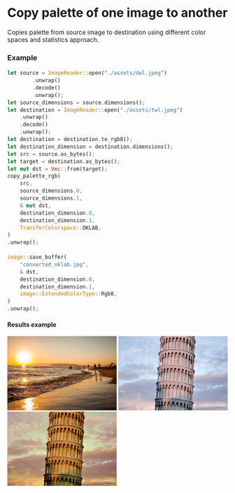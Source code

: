 # Copy palette of one image to another

Copies palette from source image to destination using different color spaces and statistics approach.

### Example

```rust
let source = ImageReader::open("./assets/dwl.jpeg")
        .unwrap()
        .decode()
        .unwrap();
let source_dimensions = source.dimensions();
let destination = ImageReader::open("./assets/twl.jpeg")
    .unwrap()
    .decode()
    .unwrap();
let destination = destination.to_rgb8();
let destination_dimension = destination.dimensions();
let src = source.as_bytes();
let target = destination.as_bytes();
let mut dst = Vec::from(target);
copy_palette_rgb(
    src,
    source_dimensions.0,
    source_dimensions.1,
    & mut dst,
    destination_dimension.0,
    destination_dimension.1,
    TransferColorspace::OKLAB,
)
.unwrap();

image::save_buffer(
    "converted_oklab.jpg",
    & dst,
    destination_dimension.0,
    destination_dimension.1,
    image::ExtendedColorType::Rgb8,
)
.unwrap();
```

#### Results example

<p float="left">
    <img src="https://github.com/awxkee/palette-transfer/blob/4580425a17a3e551f22b6c53b15bb0e9343d911c/assets/dwl.jpeg?raw=true" width="250" height="170">
    <img src="https://github.com/awxkee/palette-transfer/blob/master/assets/twl.jpeg?raw=true" width="250" height="170">
    <img src="https://github.com/awxkee/palette-transfer/blob/master/assets/target_display.jpg?raw=true" width="250" height="170">
</p>